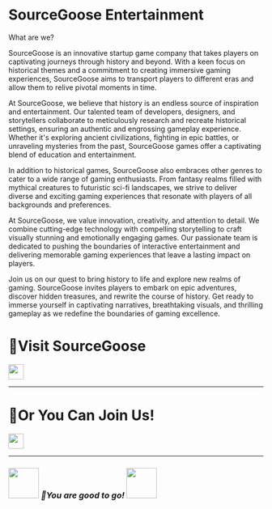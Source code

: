 <h1>
SourceGoose Entertainment
</h1>
What are we?
<p>
SourceGoose is an innovative startup game company that takes players on captivating journeys through history and beyond. With a keen focus on historical themes and a commitment to creating immersive gaming experiences, SourceGoose aims to transport players to different eras and allow them to relive pivotal moments in time.

At SourceGoose, we believe that history is an endless source of inspiration and entertainment. Our talented team of developers, designers, and storytellers collaborate to meticulously research and recreate historical settings, ensuring an authentic and engrossing gameplay experience. Whether it's exploring ancient civilizations, fighting in epic battles, or unraveling mysteries from the past, SourceGoose games offer a captivating blend of education and entertainment.

In addition to historical games, SourceGoose also embraces other genres to cater to a wide range of gaming enthusiasts. From fantasy realms filled with mythical creatures to futuristic sci-fi landscapes, we strive to deliver diverse and exciting gaming experiences that resonate with players of all backgrounds and preferences.

At SourceGoose, we value innovation, creativity, and attention to detail. We combine cutting-edge technology with compelling storytelling to craft visually stunning and emotionally engaging games. Our passionate team is dedicated to pushing the boundaries of interactive entertainment and delivering memorable gaming experiences that leave a lasting impact on players.

Join us on our quest to bring history to life and explore new realms of gaming. SourceGoose invites players to embark on epic adventures, discover hidden treasures, and rewrite the course of history. Get ready to immerse yourself in captivating narratives, breathtaking visuals, and thrilling gameplay as we redefine the boundaries of gaming excellence.
</p>
<h1>
🚀Visit SourceGoose
</h1>

 [<img height="30" src="https://github.com/SourceGoose/.github/blob/main/profile/finelogo/sg-logo-web.png">](none-add-link-here-if-published)
<!--Logo-->

<hr>
<h1>
🚀Or You Can Join Us!
</h1>

 [<img height="30" src="https://img.shields.io/badge/Discord-5865F2?style=for-the-badge&logo=discord&logoColor=white">](none-add-link-here-if-published)
<!--Discord-->



<hr>


<h3>
<img src="https://c.tenor.com/kVnb-73M6coAAAAi/memes-meme.gif" width="60"> <em><b>🚀You are good to go!  </b>
  <img src="https://c.tenor.com/kVnb-73M6coAAAAi/memes-meme.gif" width="60">

</h3>
